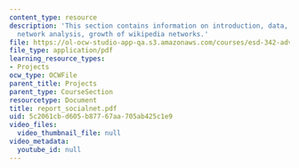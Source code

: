 ```yaml
---
content_type: resource
description: 'This section contains information on introduction, data, approach: large
  network analysis, growth of wikipedia networks.'
file: https://ol-ocw-studio-app-qa.s3.amazonaws.com/courses/esd-342-advanced-system-architecture-spring-2006/5c2061cbd605b87767aa705ab425c1e9_report_socialnet.pdf
file_type: application/pdf
learning_resource_types:
- Projects
ocw_type: OCWFile
parent_title: Projects
parent_type: CourseSection
resourcetype: Document
title: report_socialnet.pdf
uid: 5c2061cb-d605-b877-67aa-705ab425c1e9
video_files:
  video_thumbnail_file: null
video_metadata:
  youtube_id: null
---
```

